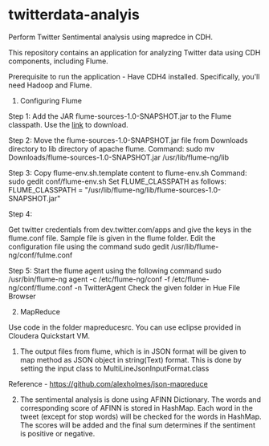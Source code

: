 # twitterdata-analyis
Perform Twitter Sentimental analysis using mapredce in CDH.

This repository contains an application for analyzing Twitter data using CDH components, including Flume.

Prerequisite to run the application -  Have CDH4 installed. Specifically, you'll need Hadoop and Flume.

1. Configuring Flume

Step 1:
Add the JAR flume-sources-1.0-SNAPSHOT.jar to the Flume classpath. Use the [link](https://drive.google.com/file/d/0B-Cl0IfLnRozUHcyNDBJWnNxdHc/view?usp=sharing) to download.

Step 2:
Move the flume-sources-1.0-SNAPSHOT.jar file from Downloads directory to lib directory of apache flume.
Command: sudo mv Downloads/flume-sources-1.0-SNAPSHOT.jar /usr/lib/flume-ng/lib

Step 3:
Copy flume-env.sh.template content to flume-env.sh
Command: sudo gedit conf/flume-env.sh
Set  FLUME_CLASSPATH as follows:
 FLUME_CLASSPATH = "/usr/lib/flume-ng/lib/flume-sources-1.0-SNAPSHOT.jar"
 
Step 4:

Get twitter credentials from dev.twitter.com/apps and give the keys in the flume.conf file. Sample file is given in the flume folder.
Edit the configuration file using the command sudo gedit /usr/lib/flume-ng/conf/fulme.conf

Step 5:
Start the flume agent using the following command
sudo /usr/bin/flume-ng agent -c /etc/flume-ng/conf -f /etc/flume-ng/conf/flume.conf -n TwitterAgent
Check the given folder in Hue File Browser

2. MapReduce

Use code in the folder mapreducesrc. You can use eclipse provided in Cloudera Quickstart VM. 
1. The output files from flume, which is in JSON format will be given to map method as JSON object in string(Text) format. This is done by setting the input class to MultiLineJsonInputFormat.class

Reference - https://github.com/alexholmes/json-mapreduce

2. The sentimental  analysis is done using AFINN Dictionary. The words and corresponding score of AFINN is stored in HashMap. Each word in the tweet (except for stop words) will be checked for the words in HashMap. The scores will be added and the final sum determines if the sentiment is positive or negative.



